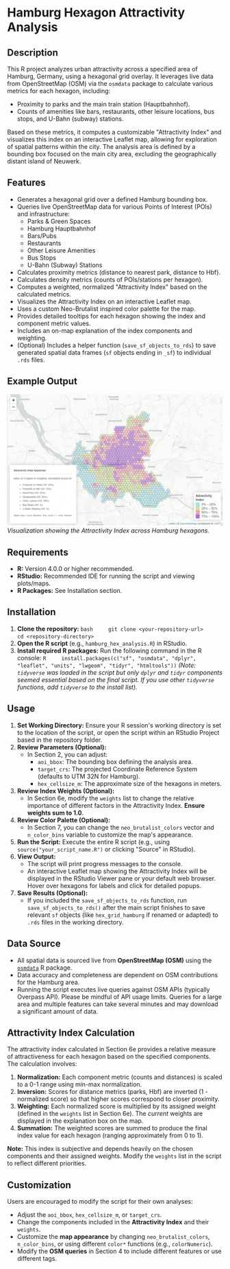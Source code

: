 # Hamburg Hexagon Attractivity Analysis

## Description

This R project analyzes urban attractivity across a specified area of Hamburg, Germany, using a hexagonal grid overlay. It leverages live data from OpenStreetMap (OSM) via the `osmdata` package to calculate various metrics for each hexagon, including:

-   Proximity to parks and the main train station (Hauptbahnhof).
-   Counts of amenities like bars, restaurants, other leisure locations, bus stops, and U-Bahn (subway) stations.

Based on these metrics, it computes a customizable "Attractivity Index" and visualizes this index on an interactive Leaflet map, allowing for exploration of spatial patterns within the city. The analysis area is defined by a bounding box focused on the main city area, excluding the geographically distant island of Neuwerk.

## Features

-   Generates a hexagonal grid over a defined Hamburg bounding box.
-   Queries live OpenStreetMap data for various Points of Interest (POIs) and infrastructure:
    -   Parks & Green Spaces
    -   Hamburg Hauptbahnhof
    -   Bars/Pubs
    -   Restaurants
    -   Other Leisure Amenities
    -   Bus Stops
    -   U-Bahn (Subway) Stations
-   Calculates proximity metrics (distance to nearest park, distance to Hbf).
-   Calculates density metrics (counts of POIs/stations per hexagon).
-   Computes a weighted, normalized "Attractivity Index" based on the calculated metrics.
-   Visualizes the Attractivity Index on an interactive Leaflet map.
-   Uses a custom Neo-Brutalist inspired color palette for the map.
-   Provides detailed tooltips for each hexagon showing the index and component metric values.
-   Includes an on-map explanation of the index components and weighting.
-   (Optional) Includes a helper function (`save_sf_objects_to_rds`) to save generated spatial data frames (`sf` objects ending in `_sf`) to individual `.rds` files.

## Example Output

![Example Map Output](Rplot.png) *Visualization showing the Attractivity Index across Hamburg hexagons.*

## Requirements

-   **R:** Version 4.0.0 or higher recommended.
-   **RStudio:** Recommended IDE for running the script and viewing plots/maps.
-   **R Packages:** See Installation section.

## Installation

1.  **Clone the repository:** `bash     git clone <your-repository-url>     cd <repository-directory>`
2.  **Open the R script** (e.g., `hamburg_hex_analysis.R`) in RStudio.
3.  **Install required R packages:** Run the following command in the R console: `R     install.packages(c("sf", "osmdata", "dplyr", "leaflet", "units", "lwgeom", "tidyr", "htmltools"))` *(Note: `tidyverse` was loaded in the script but only `dplyr` and `tidyr` components seemed essential based on the final script. If you use other `tidyverse` functions, add `tidyverse` to the install list).*

## Usage

1.  **Set Working Directory:** Ensure your R session's working directory is set to the location of the script, or open the script within an RStudio Project based in the repository folder.
2.  **Review Parameters (Optional):**
    -   In Section 2, you can adjust:
        -   `aoi_bbox`: The bounding box defining the analysis area.
        -   `target_crs`: The projected Coordinate Reference System (defaults to UTM 32N for Hamburg).
        -   `hex_cellsize_m`: The approximate size of the hexagons in meters.
3.  **Review Index Weights (Optional):**
    -   In Section 6e, modify the `weights` list to change the relative importance of different factors in the Attractivity Index. **Ensure weights sum to 1.0**.
4.  **Review Color Palette (Optional):**
    -   In Section 7, you can change the `neo_brutalist_colors` vector and `n_color_bins` variable to customize the map's appearance.
5.  **Run the Script:** Execute the entire R script (e.g., using `source("your_script_name.R")` or clicking "Source" in RStudio).
6.  **View Output:**
    -   The script will print progress messages to the console.
    -   An interactive Leaflet map showing the Attractivity Index will be displayed in the RStudio Viewer pane or your default web browser. Hover over hexagons for labels and click for detailed popups.
7.  **Save Results (Optional):**
    -   If you included the `save_sf_objects_to_rds` function, run `save_sf_objects_to_rds()` after the main script finishes to save relevant `sf` objects (like `hex_grid_hamburg` if renamed or adapted) to `.rds` files in the working directory.

## Data Source

-   All spatial data is sourced live from **OpenStreetMap (OSM)** using the [`osmdata`](https://cran.r-project.org/package=osmdata) R package.
-   Data accuracy and completeness are dependent on OSM contributions for the Hamburg area.
-   Running the script executes live queries against OSM APIs (typically Overpass API). Please be mindful of API usage limits. Queries for a large area and multiple features can take several minutes and may download a significant amount of data.

## Attractivity Index Calculation

The attractivity index calculated in Section 6e provides a relative measure of attractiveness for each hexagon based on the specified components. The calculation involves:

1.  **Normalization:** Each component metric (counts and distances) is scaled to a 0-1 range using min-max normalization.
2.  **Inversion:** Scores for distance metrics (parks, Hbf) are inverted (1 - normalized score) so that higher scores correspond to closer proximity.
3.  **Weighting:** Each normalized score is multiplied by its assigned weight (defined in the `weights` list in Section 6e). The *current* weights are displayed in the explanation box on the map.
4.  **Summation:** The weighted scores are summed to produce the final index value for each hexagon (ranging approximately from 0 to 1).

**Note:** This index is subjective and depends heavily on the chosen components and their assigned weights. Modify the `weights` list in the script to reflect different priorities.

## Customization

Users are encouraged to modify the script for their own analyses:

-   Adjust the `aoi_bbox`, `hex_cellsize_m`, or `target_crs`.
-   Change the components included in the **Attractivity Index** and their `weights`.
-   Customize the **map appearance** by changing `neo_brutalist_colors`, `n_color_bins`, or using different `color*` functions (e.g., `colorNumeric`).
-   Modify the **OSM queries** in Section 4 to include different features or use different tags.
